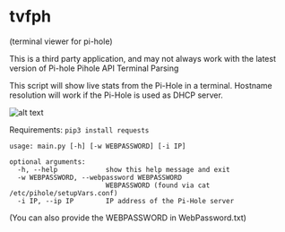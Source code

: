 # tvfph

(terminal viewer for pi-hole)


This is a third party application, and may not always work with the latest version of Pi-hole
Pihole API Terminal Parsing

This script will show live stats from the Pi-Hole in a terminal.
Hostname resolution will work if the Pi-Hole is used as DHCP server.

![alt text](https://i.imgur.com/v828Ak1.png)

Requirements:
```pip3 install requests ```
```
usage: main.py [-h] [-w WEBPASSWORD] [-i IP]

optional arguments:
  -h, --help            show this help message and exit
  -w WEBPASSWORD, --webpassword WEBPASSWORD
                        WEBPASSWORD (found via cat /etc/pihole/setupVars.conf)
  -i IP, --ip IP        IP address of the Pi-Hole server
```

(You can also provide the WEBPASSWORD in WebPassword.txt)
    

